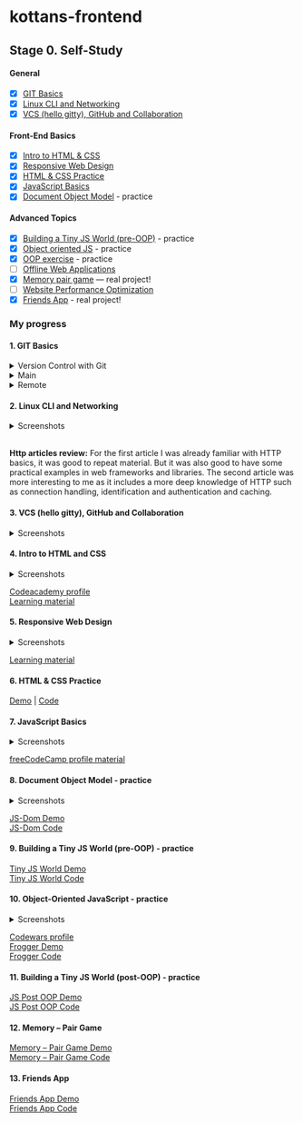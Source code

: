 # kottans-frontend

## Stage 0. Self-Study

#### General

- [x] [GIT Basics](https://github.com/kottans/frontend/blob/master/tasks/git-intro.md)
- [x] [Linux CLI and Networking](https://github.com/kottans/frontend/blob/master/tasks/linux-cli-http.md)
- [x] [VCS (hello gitty), GitHub and Collaboration](https://github.com/kottans/frontend/blob/master/tasks/git-collaboration.md)

#### Front-End Basics

- [x] [Intro to HTML & CSS](https://github.com/kottans/frontend/blob/master/tasks/html-css-intro.md)
- [x] [Responsive Web Design](https://github.com/kottans/frontend/blob/master/tasks/html-css-responsive.md)
- [x] [HTML & CSS Practice](https://github.com/kottans/frontend/blob/master/tasks/htm=[l-css-popup.md)
- [x] [JavaScript Basics](https://github.com/kottans/frontend/blob/master/tasks/js-basics.md)
- [x] [Document Object Model](https://github.com/kottans/frontend/blob/master/tasks/js-dom.md) - practice

#### Advanced Topics

- [x] [Building a Tiny JS World (pre-OOP)](https://github.com/kottans/frontend/blob/master/tasks/js-pre-oop.md) - practice
- [x] [Object oriented JS](https://github.com/kottans/frontend/blob/master/tasks/js-oop.md) - practice
- [x] [OOP exercise](https://github.com/kottans/frontend/blob/master/tasks/js-post-oop.md) - practice
- [ ] [Offline Web Applications](https://github.com/kottans/frontend/blob/master/tasks/app-design-offline.md)
- [x] [Memory pair game](https://github.com/kottans/frontend/blob/master/tasks/memory-pair-game.md) — real project!
- [ ] [Website Performance Optimization](https://github.com/kottans/frontend/blob/master/tasks/app-design-performance.md)
- [x] [Friends App](https://github.com/kottans/frontend/blob/master/tasks/friends-app.md) - real project!

### My progress

#### 1. GIT Basics

<details>
    <summary>Version Control with Git</summary>

![Screenshot](general/git-intro/Screenshot_2020-10-19_at_22.46.32.png)
</details>

<details>
    <summary>Main </summary>

![Screenshot](general/git-intro/Screenshot_2020-10-19_at_23.00.08.png)
</details> 
<details>
    <summary>Remote</summary>
  
![Screenshot](general/git-intro/Screenshot_2020-10-19_at_23.34.29.png)
</details>


#### 2. Linux CLI and Networking
<details>
    <summary>Screenshots</summary>
  
![Screenshot](general/task_linux_cli/Screenshot_2020-10-20_at_08.38.07.png)
![Screenshot](general/task_linux_cli/Screenshot_2020-10-20_at_08.59.43.png)
![Screenshot](general/task_linux_cli/Screenshot_2020-10-20_at_09.26.37.png)
![Screenshot](general/task_linux_cli/Screenshot_2020-10-20_at_10.26.12.png) 
</details> 
<br />

**Http articles review:**
For the first article I was already familiar with HTTP basics, it was good to repeat material. But it was also good to have some practical examples in web frameworks and libraries. The second article was more interesting to me as it includes a more deep knowledge of HTTP such as connection handling, identification and authentication and caching.

#### 3. VCS (hello gitty), GitHub and Collaboration
<details>
    <summary>Screenshots</summary>
  
![Screenshot](general/task_git_collaboration/Screenshot_2020-10-20_at_12.20.34.png)
</details>

#### 4. Intro to HTML and CSS
<details>
    <summary>Screenshots</summary>
  
![Screenshot](fe-basics/task_html_css_intro/Screenshot_2020-10-20_at_22.24.34.png)
![Screenshot](fe-basics/task_html_css_intro/Screenshot_2020-10-23_at_10.54.37.png)
![Screenshot](fe-basics/task_html_css_intro/Screenshot_2020-10-23_at_10.54.44.png)
</details>

[Codeacademy profile](https://www.codecademy.com/profiles/webRunner72606)  
[Learning material](learning_material/html_css)

#### 5. Responsive Web Design
<details>
    <summary>Screenshots</summary>
  
![Screenshot](fe-basics/task_responsive_web_design/Screenshot_2020-10-25_at_14.23.18.png)
![Screenshot](fe-basics/task_responsive_web_design/Screenshot_2020-10-23_at_18.36.56.png)
![Screenshot](fe-basics/task_responsive_web_design/Screenshot_2020-10-23_at_19.11.05.png)

</details>

[Learning material](learning_material/responsive_web_design)

#### 6. HTML & CSS Practice
[Demo](https://serhiiyakovenko.github.io/simple_html-css_popup/)  |  [Code](https://github.com/SerhiiYakovenko/simple_html-css_popup)

#### 7. JavaScript Basics
<details>
    <summary>Screenshots</summary>
  
![Screenshot](fe-basics/task_js_basics/Screenshot_2020-10-31_at_21.18.51.png)
![Screenshot](fe-basics/task_js_basics/Screenshot_2020-11-01_at_15.39.28.png)

</details>

[freeCodeCamp profile material](https://www.freecodecamp.org/maxxtro)

#### 8. Document Object Model - practice
<details>
    <summary>Screenshots</summary>
  
![Screenshot](fe-basics/task_js_dom/Screenshot_2020-12-29_at_15.23.52.png)
![Screenshot](fe-basics/task_js_dom/Screenshot_2020-12-29_at_15.24.08.png)

</details>

[JS-Dom Demo](https://serhiiyakovenko.github.io/js-dom/)  
[JS-Dom Code](https://github.com/SerhiiYakovenko/js-dom)

#### 9. Building a Tiny JS World (pre-OOP) - practice

[Tiny JS World Demo](https://serhiiyakovenko.github.io/a-tiny-JS-world/)  
[Tiny JS World Code](https://github.com/SerhiiYakovenko/a-tiny-JS-world/tree/serhiiyakovenko-tiny-JS-world)


#### 10. Object-Oriented JavaScript - practice
<details>
    <summary>Screenshots</summary>
  
![Screenshot](advanced/task_js_oop/Screenshot_2020-12-29_at_15.30.52.png)

</details>

[Codewars profile](https://www.codewars.com/users/Maxxtro)  
[Frogger Demo](https://serhiiyakovenko.github.io/frontend-nanodegree-arcade-game/)  
[Frogger Code](https://github.com/SerhiiYakovenko/frontend-nanodegree-arcade-game/)

#### 11. Building a Tiny JS World (post-OOP) - practice

[JS Post OOP Demo](https://serhiiyakovenko.github.io/a-tiny-JS-world/)  
[JS Post OOP Code](https://github.com/SerhiiYakovenko/a-tiny-JS-world/tree/syakovenko-js-world-oop)

#### 12. Memory – Pair Game

[Memory – Pair Game Demo](https://serhiiyakovenko.github.io/memory-pair-game/)  
[Memory – Pair Game Code](https://github.com/SerhiiYakovenko/memory-pair-game)

#### 13. Friends App

[Friends App Demo](https://serhiiyakovenko.github.io/friends-app/)  
[Friends App Code](https://github.com/SerhiiYakovenko/friends-app/)